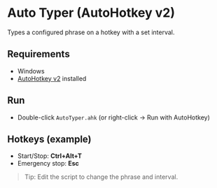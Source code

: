 # Auto Typer (AutoHotkey v2)

Types a configured phrase on a hotkey with a set interval.

## Requirements
- Windows
- [AutoHotkey v2](https://www.autohotkey.com/) installed

## Run
- Double-click `AutoTyper.ahk` (or right-click → Run with AutoHotkey)

## Hotkeys (example)
- Start/Stop: **Ctrl+Alt+T**
- Emergency stop: **Esc**

> Tip: Edit the script to change the phrase and interval.
